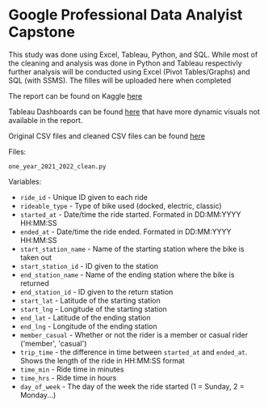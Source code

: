 # Google Professional Data Analyist Capstone

This study was done using Excel, Tableau, Python, and SQL. While most of the cleaning and analysis was done in Python and Tableau respectivly further analysis will be conducted using Excel (Pivot Tables/Graphs) and SQL (with SSMS).
The filles will be uploaded here when completed

The report can be found on Kaggle [here](https://www.kaggle.com/code/zachpeterson/cyclistic-case-study-with-excel-python-tableau)

Tableau Dashboards can be found [here](https://public.tableau.com/app/profile/zach.j.peterson/viz/CyclisticViz_16650863175000/StationPopularity) that have more dynamic visuals not available in the report.

Original CSV files and cleaned CSV files can be found [here](https://1drv.ms/u/s!AuWf-xZpLg1aghujOSbZwiKdIVKL?e=XrKtXk)

Files:

`one_year_2021_2022_clean.py`

Variables:

* `ride_id` - Unique ID given to each ride
* `rideable_type` - Type of bike used (docked, electric, classic)
* `started_at` - Date/time the ride started. Formated in DD:MM:YYYY HH:MM:SS
* `ended_at` - Date/time the ride ended. Formated in DD:MM:YYYY HH:MM:SS
* `start_station_name` - Name of the starting station where the bike is taken out
* `start_station_id` - ID given to the station
* `end_station_name` - Name of the ending station where the bike is returned
* `end_station_id` - ID given to the return station
* `start_lat` - Latitude of the starting station
* `start_lng` - Longitude of the starting station
* `end_lat` - Latitude of the ending station
* `end_lng` - Longitude of the ending station
* `member_casual` - Whether or not the rider is a member or casual rider ('member', 'casual')
* `trip_time` - the difference in time between `started_at` and `ended_at`. Shows the length of the ride in HH:MM:SS format
* `time_min` - Ride time in minutes
* `time_hrs` - Ride time in hours
* `day_of_week` - The day of the week the ride started (1 = Sunday, 2 = Monday...)
